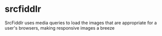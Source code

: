srcfiddlr
=========

SrcFiddlr uses media queries to load the images that are appropriate for a user's browsers, making responsive images a breeze
